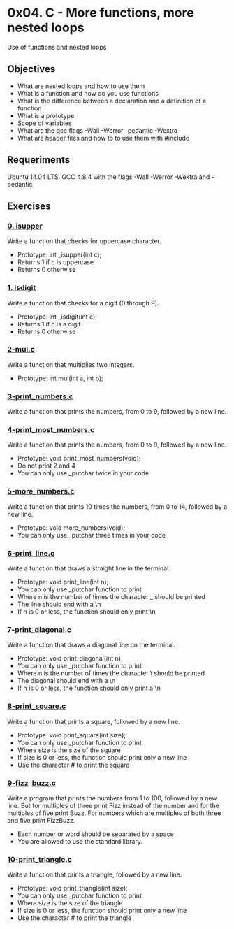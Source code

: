 # 0x04. C - More functions, more nested loops
Use of functions and nested loops

## Objectives

* What are nested loops and how to use them
* What is a function and how do you use functions
* What is the difference between a declaration and a definition of a function
* What is a prototype
* Scope of variables
* What are the gcc flags -Wall -Werror -pedantic -Wextra
* What are header files and how to to use them with #include

## Requeriments

Ubuntu 14.04 LTS.
GCC 4.8.4 with the flags -Wall -Werror -Wextra and -pedantic

## Exercises

### [0. isupper](https://github.com/dfbq91/holbertonschool-low_level_programming/blob/master/0x04-more_functions_nested_loops/0-isupper.c)
Write a function that checks for uppercase character.

* Prototype: int _isupper(int c);
* Returns 1 if c is uppercase
* Returns 0 otherwise

### [1. isdigit](https://github.com/dfbq91/holbertonschool-low_level_programming/blob/master/0x04-more_functions_nested_loops/1-isdigit.c)
Write a function that checks for a digit (0 through 9).

* Prototype: int _isdigit(int c);
* Returns 1 if c is a digit
* Returns 0 otherwise

### [2-mul.c](https://github.com/dfbq91/holbertonschool-low_level_programming/blob/master/0x04-more_functions_nested_loops/2-mul.c)
Write a function that multiplies two integers.

* Prototype: int mul(int a, int b);

### [3-print_numbers.c](https://github.com/dfbq91/holbertonschool-low_level_programming/blob/master/0x04-more_functions_nested_loops/3-print_numbers.c)
Write a function that prints the numbers, from 0 to 9, followed by a new line.

### [4-print_most_numbers.c](https://github.com/dfbq91/holbertonschool-low_level_programming/blob/master/0x04-more_functions_nested_loops/4-print_most_numbers.c)
Write a function that prints the numbers, from 0 to 9, followed by a new line.

* Prototype: void print_most_numbers(void);
* Do not print 2 and 4
* You can only use _putchar twice in your code

### [5-more_numbers.c](https://github.com/dfbq91/holbertonschool-low_level_programming/blob/master/0x04-more_functions_nested_loops/5-more_numbers.c)
Write a function that prints 10 times the numbers, from 0 to 14, followed by a new line.

* Prototype: void more_numbers(void);
* You can only use _putchar three times in your code

### [6-print_line.c](https://github.com/dfbq91/holbertonschool-low_level_programming/blob/master/0x04-more_functions_nested_loops/6-print_line.c)
Write a function that draws a straight line in the terminal.

* Prototype: void print_line(int n);
* You can only use _putchar function to print
* Where n is the number of times the character _ should be printed
* The line should end with a \n
* If n is 0 or less, the function should only print \n

### [7-print_diagonal.c](https://github.com/dfbq91/holbertonschool-low_level_programming/blob/master/0x04-more_functions_nested_loops/7-print_diagonal.c)
Write a function that draws a diagonal line on the terminal.

* Prototype: void print_diagonal(int n);
* You can only use _putchar function to print
* Where n is the number of times the character \ should be printed
* The diagonal should end with a \n
* If n is 0 or less, the function should only print a \n

### [8-print_square.c](https://github.com/dfbq91/holbertonschool-low_level_programming/blob/master/0x04-more_functions_nested_loops/8-print_square.c)
Write a function that prints a square, followed by a new line.

* Prototype: void print_square(int size);
* You can only use _putchar function to print
* Where size is the size of the square
* If size is 0 or less, the function should print only a new line
* Use the character # to print the square

### [9-fizz_buzz.c](https://github.com/dfbq91/holbertonschool-low_level_programming/blob/master/0x04-more_functions_nested_loops/9-fizz_buzz.c)
Write a program that prints the numbers from 1 to 100, followed by a new line. But for multiples of three print Fizz instead of the number and for the multiples of five print Buzz. For numbers which are multiples of both three and five print FizzBuzz.

* Each number or word should be separated by a space
* You are allowed to use the standard library.

### [10-print_triangle.c](https://github.com/dfbq91/holbertonschool-low_level_programming/blob/master/0x04-more_functions_nested_loops/10-print_triangle.c)
Write a function that prints a triangle, followed by a new line.

* Prototype: void print_triangle(int size);
* You can only use _putchar function to print
* Where size is the size of the triangle
* If size is 0 or less, the function should print only a new line
* Use the character # to print the triangle